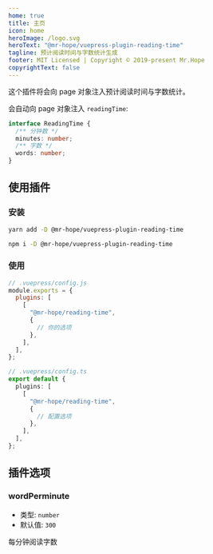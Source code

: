```yaml
---
home: true
title: 主页
icon: home
heroImage: /logo.svg
heroText: "@mr-hope/vuepress-plugin-reading-time"
tagline: 预计阅读时间与字数统计生成
footer: MIT Licensed | Copyright © 2019-present Mr.Hope
copyrightText: false
---
```


这个插件将会向 page 对象注入预计阅读时间与字数统计。

会自动向 page 对象注入 `readingTime`:

```ts
interface ReadingTime {
  /** 分钟数 */
  minutes: number;
  /** 字数 */
  words: number;
}
```

## 使用插件

### 安装

<CodeGroup>
<CodeGroupItem title="yarn">

```bash
yarn add -D @mr-hope/vuepress-plugin-reading-time
```

</CodeGroupItem>

<CodeGroupItem title="npm">

```bash
npm i -D @mr-hope/vuepress-plugin-reading-time
```

</CodeGroupItem>
</CodeGroup>

### 使用

<CodeGroup>
<CodeGroupItem title="js">

```js
// .vuepress/config.js
module.exports = {
  plugins: [
    [
      "@mr-hope/reading-time",
      {
        // 你的选项
      },
    ],
  ],
};
```

</CodeGroupItem>

<CodeGroupItem title="ts">

```ts
// .vuepress/config.ts
export default {
  plugins: [
    [
      "@mr-hope/reading-time",
      {
        // 配置选项
      },
    ],
  ],
};
```

</CodeGroupItem>
</CodeGroup>

## 插件选项

### wordPerminute

- 类型: `number`
- 默认值: `300`

每分钟阅读字数
